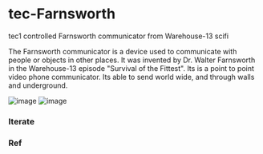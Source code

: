 # tec-Farnsworth
tec1 controlled Farnsworth communicator from Warehouse-13 scifi

The Farnsworth communicator is a device used to communicate with people or objects in other places. It was invented by Dr. Walter Farnsworth in the Warehouse-13 episode "Survival of the Fittest". Its is a point to point video phone communicator. Its able to send world wide, and through walls and underground.

![image](https://user-images.githubusercontent.com/58069246/168210911-1d5a6780-cf62-4d54-b9d4-dddf9fddbae1.png)
![image](https://user-images.githubusercontent.com/58069246/168210986-5e9d1824-c714-4301-993b-23c0f52ce7bc.png)


### Iterate



### Ref
